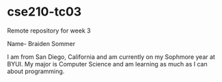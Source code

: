 # cse210-tc03
Remote repository for week 3

Name- Braiden Sommer 

I am from San Diego, California and am currently on my Sophmore year at BYUI. My major is Computer Science and am learning as much as I can about programming. 
